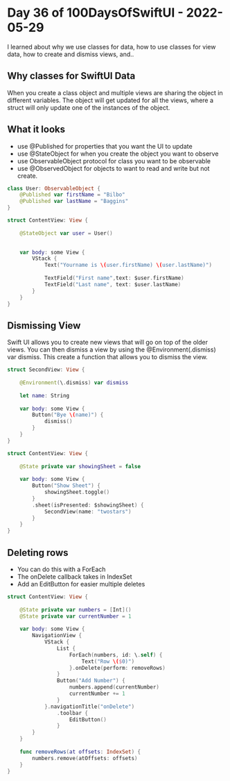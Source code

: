 # Day 36 of 100DaysOfSwiftUI - 2022-05-29

I learned about why we use classes for data, how to use classes for view data, how to create and dismiss views, and..

## Why classes for SwiftUI Data

When you create a class object and multiple views are sharing the object in different variables.  The object will get updated for all the views, where a struct will only update one of the instances of the object.


## What it looks

- use @Published for properties that you want the UI to update
- use @StateObject for when you create the object you want to observe
- use ObservableObject protocol for class you want to be observable
- use @ObservedObject for objects to want to read and write but not create.

```swift
class User: ObservableObject {
    @Published var firstName = "Bilbo"
    @Published var lastName = "Baggins"
}

struct ContentView: View {
    
    @StateObject var user = User()

    
    var body: some View {
        VStack {
            Text("Yourname is \(user.firstName) \(user.lastName)")
            
            TextField("First name",text: $user.firstName)
            TextField("Last name", text: $user.lastName)
        }
    }
}
```

## Dismissing View

Swift UI allows you to create new views that will go on top of the older views.  You can then dismiss a view by using the @Environment(\.dismiss) var dismiss.  This create a function that allows you to dismiss the view.

```swift
struct SecondView: View {
    
    @Environment(\.dismiss) var dismiss
    
    let name: String
    
    var body: some View {
        Button("Bye \(name)") {
            dismiss()
        }
    }
}

struct ContentView: View {
    
    @State private var showingSheet = false
    
    var body: some View {
        Button("Show Sheet") {
            showingSheet.toggle()
        }
        .sheet(isPresented: $showingSheet) {
            SecondView(name: "twostars")
        }
    }
}
```

## Deleting rows

- You can do this with a ForEach
- The onDelete callback takes in IndexSet
- Add an EditButton for easier multiple deletes

```swift
struct ContentView: View {
    
    @State private var numbers = [Int]()
    @State private var currentNumber = 1
    
    var body: some View {
        NavigationView {
            VStack {
                List {
                    ForEach(numbers, id: \.self) {
                        Text("Row \($0)")
                    }.onDelete(perform: removeRows)
                }
                Button("Add Number") {
                    numbers.append(currentNumber)
                    currentNumber += 1
                }
            }.navigationTitle("onDelete")
                .toolbar {
                    EditButton()
                }
        }
    }
    
    func removeRows(at offsets: IndexSet) {
        numbers.remove(atOffsets: offsets)
    }
}
```
